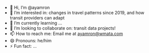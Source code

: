 - 👋 Hi, I’m @ayamron
- 👀 I’m interested in: changes in travel patterns since 2019, and how transit providers can adapt
- 🌱 I’m currently learning ...
- 💞️ I’m looking to collaborate on: transit data projects!
- 📫 How to reach me: Email me at ayamron@wmata.com
- 😄 Pronouns: he/him
- ⚡ Fun fact: ...
